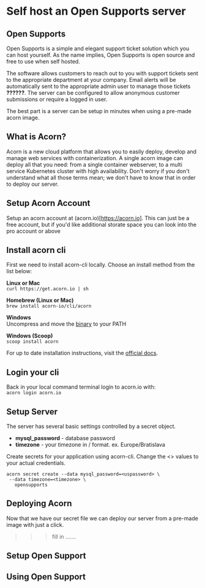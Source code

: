 # Self host an Open Supports server

## Open Supports
Open Supports is a simple and elegant support ticket solution which you can host yourself.  As the name implies, Open Supports is open source and free to use when self hosted.        

The software allows customers to reach out to you with support tickets sent to the appropriate department at your company. Email alerts will be automatically sent to the appropriate admin user to manage those tickets **??????**.  The server can be configured to allow anonymous customer submissions or require a logged in user.   

The best part is a server can be setup in minutes when using a pre-made acorn image.

## What is Acorn? 

Acorn is a new cloud platform that allows you to easily deploy, develop and manage web services with containerization.  A single acorn image can deploy all that you need: from a single container webserver, to a multi service Kubernetes cluster with high availability.  Don't worry if you don't understand what all those terms mean; we don't have to know that in order to deploy our server.

## Setup Acorn Account
Setup an acorn account at (acorn.io)[https://acorn.io].  This can just be a free account, but if you'd like additional storate space you can look into the pro account or above

## Install acorn cli 
First we need to install acorn-cli locally.  Choose an install method from the list below:

**Linux or Mac** <br>
`curl https://get.acorn.io | sh`

**Homebrew (Linux or Mac)** <br>
`brew install acorn-io/cli/acorn`

**Windows** <br> 
Uncompress and move the [binary](https://cdn.acrn.io/cli/default_windows_amd64_v1/acorn.exe) to your PATH

**Windows (Scoop)** <br>
`scoop install acorn`

For up to date installation instructions, visit the [official docs](https://runtime-docs.acorn.io/installation/installing).

## Login your cli
Back in your local command terminal login to acorn.io with: <br>
`acorn login acorn.io` 

## Setup Server
The server has several basic settings controlled by a secret object.  
 * **mysql_password** - database password
 * **timezone** - your timezone in <country>/<city> format.  ex. Europe/Bratislava

Create secrets for your application using acorn-cli.  Change the <> values to your actual credentials.
```
acorn secret create --data mysql_password=<uspassword> \
 --data timezone=<timezone> \
   opensupports
```

## Deploying Acorn
Now that we have our secret file we can deploy our server from a pre-made image with just a click.
>>> fill in .......

## Setup Open Support

## Using Open Support

